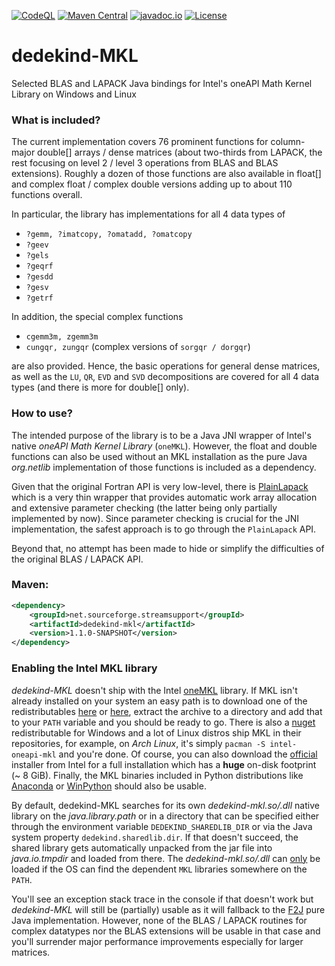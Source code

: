 [![CodeQL](https://github.com/stefan-zobel/dedekind-MKL/actions/workflows/codeql.yml/badge.svg)](https://github.com/stefan-zobel/dedekind-MKL/actions/workflows/codeql.yml)
[![Maven Central](https://maven-badges.herokuapp.com/maven-central/net.sourceforge.streamsupport/dedekind-mkl/badge.svg)](https://maven-badges.herokuapp.com/maven-central/net.sourceforge.streamsupport/dedekind-mkl)
[![javadoc.io](https://javadoc.io/badge2/net.sourceforge.streamsupport/dedekind-mkl/javadoc.svg)](https://javadoc.io/doc/net.sourceforge.streamsupport/dedekind-mkl)
[![License](https://img.shields.io/badge/License-Apache%202.0-blue.svg)](https://opensource.org/licenses/Apache-2.0)

# dedekind-MKL

Selected BLAS and LAPACK Java bindings for Intel's oneAPI Math Kernel Library on Windows and Linux


### What is included?

The current implementation covers 76 prominent functions for column-major double[] arrays / dense matrices (about two-thirds from LAPACK, the rest focusing on level 2 / level 3 operations from BLAS and BLAS extensions). Roughly a dozen of those functions are also available in float[] and complex float / complex double versions adding up to about 110 functions overall.

In particular, the library has implementations for all 4 data types of

* `?gemm, ?imatcopy, ?omatadd, ?omatcopy`
* `?geev`
* `?gels`
* `?geqrf`
* `?gesdd`
* `?gesv`
* `?getrf`

In addition, the special complex functions

* `cgemm3m, zgemm3m`
* `cungqr, zungqr` (complex versions of `sorgqr / dorgqr`)

are also provided. Hence, the basic operations for general dense matrices, as well as the `LU`, `QR`, `EVD` and `SVD` decompositions are covered for all 4 data types (and there is more for double[] only).


### How to use?

The intended purpose of the library is to be a Java JNI wrapper of Intel's native *oneAPI Math Kernel Library* (`oneMKL`). However, the float and double functions can also be used without an MKL installation as the pure Java *org.netlib* implementation of those functions is included as a dependency.

Given that the original Fortran API is very low-level, there is [PlainLapack](https://github.com/stefan-zobel/dedekind-MKL/blob/master/src/main/java/net/frobenius/lapack/PlainLapack.java) which is a very thin wrapper that provides automatic work array allocation and extensive parameter checking (the latter being only partially implemented by now).
Since parameter checking is crucial for the JNI implementation, the safest approach is to go through the `PlainLapack` API.

Beyond that, no attempt has been made to hide or simplify the difficulties of the original BLAS / LAPACK API.


### Maven:

```xml
<dependency>
    <groupId>net.sourceforge.streamsupport</groupId>
    <artifactId>dedekind-mkl</artifactId>
    <version>1.1.0-SNAPSHOT</version>
</dependency>
```

### Enabling the Intel MKL library

*dedekind-MKL* doesn't ship with the Intel [oneMKL](https://www.intel.com/content/www/us/en/developer/tools/oneapi/onemkl.html) library. If MKL isn't already installed on your system an easy path is to download one of the redistributables [here](https://repo1.maven.org/maven2/org/bytedeco/mkl/) or [here](https://github.com/Anlon-Burke/intel-mkl-x64-redist/releases), extract the archive to a directory and add that to your `PATH` variable and you should be ready to go. There is also a [nuget](https://www.nuget.org/packages/intelmkl.redist.win-x64/) redistributable for Windows and a lot of Linux distros ship MKL in their repositories, for example, on *Arch Linux*, it's simply `pacman -S intel-oneapi-mkl` and you're done. Of course, you can also download the [official](https://www.intel.com/content/www/us/en/developer/tools/oneapi/onemkl-download.html) installer from Intel for a full installation which has a **huge** on-disk footprint (~ 8 GiB). Finally, the MKL binaries included in Python distributions like [Anaconda](https://www.anaconda.com/products/individual) or [WinPython](https://winpython.github.io/) should also be usable.

By default, dedekind-MKL searches for its own *dedekind-mkl.so/.dll* native library on the *java.library.path* or in a directory that can be specified either through the environment variable `DEDEKIND_SHAREDLIB_DIR` or via the Java system property `dedekind.sharedlib.dir`. If that doesn't succeed, the shared library gets automatically unpacked from the jar file into *java.io.tmpdir* and loaded from there. The *dedekind-mkl.so/.dll* can <ins>only</ins> be loaded if the OS can find the dependent `MKL` libraries somewhere on the `PATH`.

You'll see an exception stack trace in the console if that doesn't work but *dedekind-MKL* will still be (partially) usable as it will fallback to the [F2J](https://repo1.maven.org/maven2/net/sourceforge/f2j/arpack_combined_all/0.1/) pure Java implementation. However, none of the BLAS / LAPACK routines for complex datatypes nor the BLAS extensions will be usable in that case and you'll surrender major performance improvements especially for larger matrices.

 